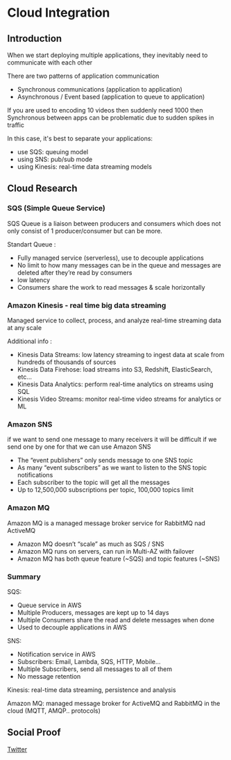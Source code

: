 
# Cloud Integration 

## Introduction 
When we start deploying multiple applications, they inevitably need to communicate with each other

There are two patterns of application communication
- Synchronous communications (application to application)
- Asynchronous / Event based (application to queue to application)

If you are used to encoding 10 videos then suddenly need 1000 then Synchronous between apps can be problematic due to sudden spikes in traffic

In this case, it's best to separate your applications:
- use SQS: queuing model
- using SNS: pub/sub mode
- using Kinesis: real-time data streaming models


## Cloud Research

### SQS (Simple Queue Service)
SQS Queue is a liaison between producers and consumers which does not only consist of 1 producer/consumer but can be more.

Standart Queue :
- Fully managed service (serverless), use to decouple applications
- No limit to how many messages can be in the queue and messages are deleted after they’re read by consumers
- low latency
- Consumers share the work to read messages & scale horizontally


### Amazon Kinesis - real time big data streaming
Managed service to collect, process, and analyze real-time streaming
data at any scale

Additional info :
- Kinesis Data Streams: low latency streaming to ingest data at scale from hundreds of thousands of sources
- Kinesis Data Firehose: load streams into S3, Redshift, ElasticSearch, etc…
- Kinesis Data Analytics: perform real-time analytics on streams using SQL
- Kinesis Video Streams: monitor real-time video streams for analytics or ML

### Amazon SNS
if we want to send one message to many receivers it will be difficult if we send one by one for that we can use Amazon SNS

- The “event publishers” only sends message to one SNS topic
- As many “event subscribers” as we want to listen to the SNS topic notifications
- Each subscriber to the topic will get all the messages
- Up to 12,500,000 subscriptions per topic, 100,000 topics limit

### Amazon MQ
Amazon MQ is a managed message broker service for RabbitMQ nad ActiveMQ
- Amazon MQ doesn’t “scale” as much as SQS / SNS
- Amazon MQ runs on servers, can run in Multi-AZ with failover
- Amazon MQ has both queue feature (~SQS) and topic features (~SNS)

### Summary 
SQS:
- Queue service in AWS
- Multiple Producers, messages are kept up to 14 days
- Multiple Consumers share the read and delete messages when done
- Used to decouple applications in AWS

SNS:
- Notification service in AWS
- Subscribers: Email, Lambda, SQS, HTTP, Mobile…
- Multiple Subscribers, send all messages to all of them
- No message retention

Kinesis: real-time data streaming, persistence and analysis

Amazon MQ: managed message broker for ActiveMQ and RabbitMQ in the cloud (MQTT, AMQP.. protocols)


## Social Proof

[Twitter](https://twitter.com/tiaradwim1306/status/1618427192987508738)

